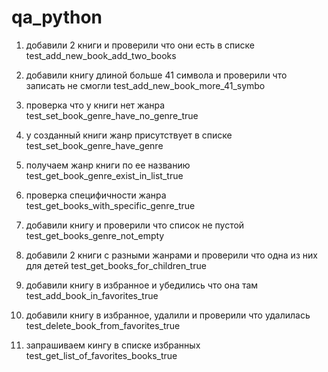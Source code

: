 # qa_python

1) добавили 2 книги и проверили что они есть в списке
test_add_new_book_add_two_books

2) добавили книгу длиной больше 41 символа и проверили что записать не смогли
test_add_new_book_more_41_symbo

3) проверка что у книги нет жанра
test_set_book_genre_have_no_genre_true

4) у созданный книги жанр присутствует в списке
test_set_book_genre_have_genre

5) получаем жанр книги по ее названию
test_get_book_genre_exist_in_list_true

6) проверка специфичности жанра
test_get_books_with_specific_genre_true

7) добавили книгу и проверили что список не пустой
test_get_books_genre_not_empty

8) добавили 2 книги с разными жанрами и проверили что одна из них для детей
test_get_books_for_children_true

9) добавили книгу в избранное и убедились что она там
test_add_book_in_favorites_true

10) добавили книгу в избранное, удалили и проверили что удалилась
test_delete_book_from_favorites_true

11) запрашиваем кингу в списке избранных
test_get_list_of_favorites_books_true